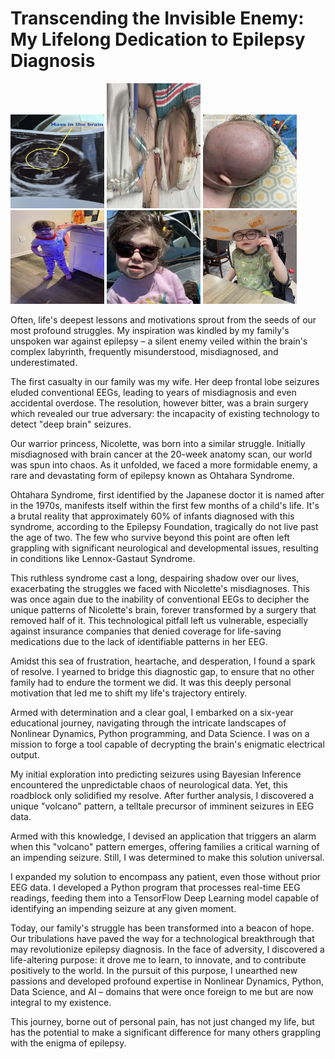 # Transcending the Invisible Enemy: My Lifelong Dedication to Epilepsy Diagnosis

<p float="left">
  <img src="IMG_0452.JPG" alt="Image Description" width="150" height="150">
  <img src="IMG_0351.JPG" alt="Image Description" width="150" height="200">
  <img src="IMG_0085.JPG" alt="Image Description" width="150" height="150">
  <img src="IMG_3184.jpeg" alt="Image Description" width="150" height="150">
  <img src="IMG_5410.jpeg" alt="Image Description" width="150 height="150">
  <img src="IMG_8605.jpeg" alt="Image Description" width="150" height="150">
</p>

Often, life's deepest lessons and motivations sprout from the seeds of our most profound struggles. My inspiration was kindled by my family's unspoken war against epilepsy – a silent enemy veiled within the brain's complex labyrinth, frequently misunderstood, misdiagnosed, and underestimated.

The first casualty in our family was my wife. Her deep frontal lobe seizures eluded conventional EEGs, leading to years of misdiagnosis and even accidental overdose. The resolution, however bitter, was a brain surgery which revealed our true adversary: the incapacity of existing technology to detect "deep brain" seizures.

Our warrior princess, Nicolette, was born into a similar struggle. Initially misdiagnosed with brain cancer at the 20-week anatomy scan, our world was spun into chaos. As it unfolded, we faced a more formidable enemy, a rare and devastating form of epilepsy known as Ohtahara Syndrome.

Ohtahara Syndrome, first identified by the Japanese doctor it is named after in the 1970s, manifests itself within the first few months of a child's life. It's a brutal reality that approximately 60% of infants diagnosed with this syndrome, according to the Epilepsy Foundation, tragically do not live past the age of two. The few who survive beyond this point are often left grappling with significant neurological and developmental issues, resulting in conditions like Lennox-Gastaut Syndrome.

This ruthless syndrome cast a long, despairing shadow over our lives, exacerbating the struggles we faced with Nicolette's misdiagnoses. This was once again due to the inability of conventional EEGs to decipher the unique patterns of Nicolette's brain, forever transformed by a surgery that removed half of it. This technological pitfall left us vulnerable, especially against insurance companies that denied coverage for life-saving medications due to the lack of identifiable patterns in her EEG.

Amidst this sea of frustration, heartache, and desperation, I found a spark of resolve. I yearned to bridge this diagnostic gap, to ensure that no other family had to endure the torment we did. It was this deeply personal motivation that led me to shift my life's trajectory entirely.

Armed with determination and a clear goal, I embarked on a six-year educational journey, navigating through the intricate landscapes of Nonlinear Dynamics, Python programming, and Data Science. I was on a mission to forge a tool capable of decrypting the brain's enigmatic electrical output.

My initial exploration into predicting seizures using Bayesian Inference encountered the unpredictable chaos of neurological data. Yet, this roadblock only solidified my resolve. After further analysis, I discovered a unique "volcano" pattern, a telltale precursor of imminent seizures in EEG data.

Armed with this knowledge, I devised an application that triggers an alarm when this "volcano" pattern emerges, offering families a critical warning of an impending seizure. Still, I was determined to make this solution universal.

I expanded my solution to encompass any patient, even those without prior EEG data. I developed a Python program that processes real-time EEG readings, feeding them into a TensorFlow Deep Learning model capable of identifying an impending seizure at any given moment.

Today, our family's struggle has been transformed into a beacon of hope. Our tribulations have paved the way for a technological breakthrough that may revolutionize epilepsy diagnosis. In the face of adversity, I discovered a life-altering purpose: it drove me to learn, to innovate, and to contribute positively to the world. In the pursuit of this purpose, I unearthed new passions and developed profound expertise in Nonlinear Dynamics, Python, Data Science, and AI – domains that were once foreign to me but are now integral to my existence.

This journey, borne out of personal pain, has not just changed my life, but has the potential to make a significant difference for many others grappling with the enigma of epilepsy.

